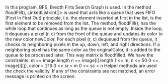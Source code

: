 In this program, BFS, Bredth Firts Search Graph is used. In the method floodFill(), LinkedList<int[]> is used that acts like a queue that uses FIFO (First In First Out) principle, i.e. the element inserted at first in the list, is the first element to be removed from the list.
The method, floodFill(), has the while loop that continues as long as the queue is not empty. Inside the loop, it dequeues a pixel (r, c) from the front of the queue and updates its color to the new color newColor.
For each pixel (r, c) dequeued from the queue, it checks its neighboring pixels in the up, down, left, and right directions. If a neighboring pixel has the same color as the originalColor, it is added to the queue to be processed later. This way matrix is floodfilled. 
We have the constraints: 
    m == image.length
    n == image[i].length
    1 <= m, n <= 50
    0 <= image[i][j], color < 216
    0 <= sr < m
    0 <= sc < n
Helper methods are used the check the validity. If any of the constraints are not matched, an error message is printed on the screen.
